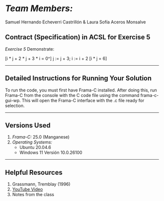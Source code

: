 # *Team Members:*  
Samuel Hernando Echeverri Castrillón & Laura Sofía Aceros Monsalve

## Contract (Specification) in ACSL for Exercise 5

*Exercise 5*  Demonstrate:  

[i * j + 2 * j + 3 * i = 0^]  j := j + 3; i := i + 2  [i * j = 6]

---

## Detailed Instructions for Running Your Solution

To run the code, you must first have Frama-C installed. After doing this, run Frama-C from the console with the C code file using the command frama-c-gui-wp. This will open the Frama-C interface with the .c file ready for selection.

---

## Versions Used

1. *Frama-C:* 25.0 (Manganese)  
2. *Operating Systems:*
   - Ubuntu 20.04.6
   - Windows 11 Versión 10.0.26100

---

## Helpful Resources
1. Grassmann, Tremblay (1996)  
2. [YouTube Video](https://www.youtube.com/watch?v=R6B5c8Q93Fo)  
3. Notes from the class
